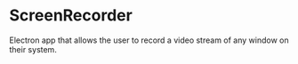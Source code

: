 # ScreenRecorder
Electron app that allows the user to record a video stream of any window on their system.
